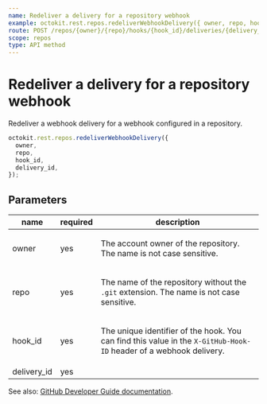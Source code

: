```yaml
---
name: Redeliver a delivery for a repository webhook
example: octokit.rest.repos.redeliverWebhookDelivery({ owner, repo, hook_id, delivery_id })
route: POST /repos/{owner}/{repo}/hooks/{hook_id}/deliveries/{delivery_id}/attempts
scope: repos
type: API method
---
```


# Redeliver a delivery for a repository webhook

Redeliver a webhook delivery for a webhook configured in a repository.

```js
octokit.rest.repos.redeliverWebhookDelivery({
  owner,
  repo,
  hook_id,
  delivery_id,
});
```

## Parameters

<table>
  <thead>
    <tr>
      <th>name</th>
      <th>required</th>
      <th>description</th>
    </tr>
  </thead>
  <tbody>
    <tr><td>owner</td><td>yes</td><td>

The account owner of the repository. The name is not case sensitive.

</td></tr>
<tr><td>repo</td><td>yes</td><td>

The name of the repository without the `.git` extension. The name is not case sensitive.

</td></tr>
<tr><td>hook_id</td><td>yes</td><td>

The unique identifier of the hook. You can find this value in the `X-GitHub-Hook-ID` header of a webhook delivery.

</td></tr>
<tr><td>delivery_id</td><td>yes</td><td>

</td></tr>
  </tbody>
</table>

See also: [GitHub Developer Guide documentation](https://docs.github.com/rest/webhooks/repo-deliveries#redeliver-a-delivery-for-a-repository-webhook).
